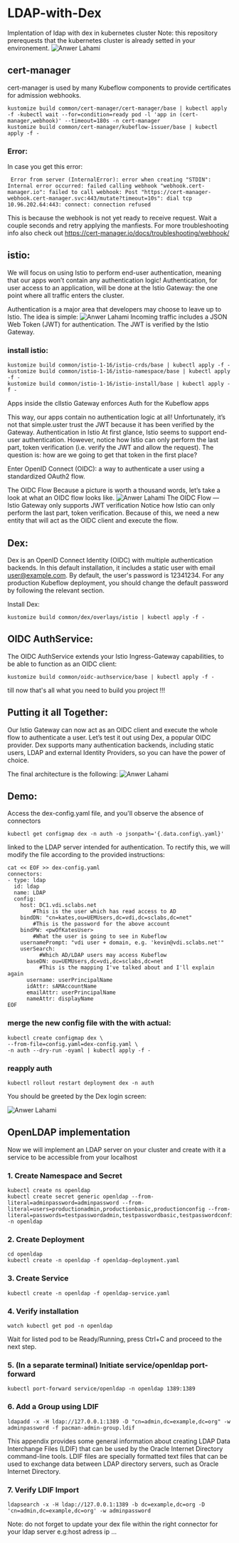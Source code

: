 # LDAP-with-Dex
Implentation of ldap with dex in kubernetes cluster
Note: this repository prerequests that the kubernetes cluster is already setted in your environement.
![Anwer Lahami](https://www.arrikto.com/wp-content/uploads/2019/07/istio-dex-authentication.png)
## cert-manager
cert-manager is used by many Kubeflow components to provide certificates for admission webhooks.
```
kustomize build common/cert-manager/cert-manager/base | kubectl apply -f -kubectl wait --for=condition=ready pod -l 'app in (cert-manager,webhook)' --timeout=180s -n cert-manager
kustomize build common/cert-manager/kubeflow-issuer/base | kubectl apply -f -
 ```
### Error:
In case you get this error:
```
 Error from server (InternalError): error when creating "STDIN": Internal error occurred: failed calling webhook "webhook.cert-manager.io": failed to call webhook: Post "https://cert-manager-webhook.cert-manager.svc:443/mutate?timeout=10s": dial tcp 10.96.202.64:443: connect: connection refused 
```
This is because the webhook is not yet ready to receive request. Wait a couple seconds and retry applying the manfiests.
For more troubleshooting info also check out https://cert-manager.io/docs/troubleshooting/webhook/
##  istio:
We will focus on using Istio to perform end-user authentication, meaning that our apps won’t contain any authentication logic!
Authentication, for user access to an application, will be done at the Istio Gateway: the one point where all traffic enters the cluster.

Authentication is a major area that developers may choose to leave up to Istio. The idea is simple:
![Anwer Lahami](https://www.arrikto.com/wp-content/uploads/2019/07/Istio_Gateway_Overview-1024x755.jpg)
Incoming traffic includes a JSON Web Token (JWT) for authentication.
The JWT is verified by the Istio Gateway.
### install istio:
```
kustomize build common/istio-1-16/istio-crds/base | kubectl apply -f -
kustomize build common/istio-1-16/istio-namespace/base | kubectl apply -f -
kustomize build common/istio-1-16/istio-install/base | kubectl apply -f -
```
Apps inside the clIstio Gateway enforces Auth for the Kubeflow apps

This way, our apps contain no authentication logic at all!
Unfortunately, it’s not that simple.uster trust the JWT because it has been verified by the Gateway.
Authentication in Istio
At first glance, Istio seems to support end-user authentication.
However, notice how Istio can only perform the last part, token verification (i.e. verify the JWT and allow the request).
The question is: how are we going to get that token in the first place?

Enter OpenID Connect (OIDC): a way to authenticate a user using a standardized OAuth2 flow.

The OIDC Flow
Because a picture is worth a thousand words, let’s take a look at what an OIDC flow looks like.
![Anwer Lahami](https://www.arrikto.com/wp-content/uploads/2020/09/OIDC_Flow-.png)
The OIDC Flow — Istio Gateway only supports JWT verification
Notice how Istio can only perform the last part, token verification.
Because of this, we need a new entity that will act as the OIDC client and execute the flow.

## Dex:
Dex is an OpenID Connect Identity (OIDC) with multiple authentication backends. In this default installation, it includes a static user with email user@example.com. By default, the user's password is 12341234. For any production Kubeflow deployment, you should change the default password by following the relevant section.

Install Dex:
```
kustomize build common/dex/overlays/istio | kubectl apply -f -
```
## OIDC AuthService:
The OIDC AuthService extends your Istio Ingress-Gateway capabilities, to be able to function as an OIDC client:
```
kustomize build common/oidc-authservice/base | kubectl apply -f -
```
till now that's all what you need to build you project !!!
## Putting it all Together:
Our Istio Gateway can now act as an OIDC client and execute the whole flow to authenticate a user.
Let’s test it out using Dex, a popular OIDC provider.
Dex supports many authentication backends, including static users, LDAP and external Identity Providers, so you can have the power of choice.

The final architecture is the following:
![Anwer Lahami](https://www.arrikto.com/wp-content/uploads/2020/09/Istio-Gateway-auth.jpg)

## Demo:
Access the dex-config.yaml file, and you'll observe the absence of connectors 
```
kubectl get configmap dex -n auth -o jsonpath='{.data.config\.yaml}'
```
linked to the LDAP server intended for authentication. To rectify this, we will modify the file according to the provided instructions:
```
cat << EOF >> dex-config.yaml
connectors:
- type: ldap
  id: ldap
  name: LDAP
  config:
    host: DC1.vdi.sclabs.net
        #This is the user which has read access to AD
    bindDN: "cn=kates,ou=UEMUsers,dc=vdi,dc=sclabs,dc=net"
        #This is the password for the above account
    bindPW: <pwOfKatesUser>
        #What the user is going to see in Kubeflow
    usernamePrompt: "vdi user + domain, e.g. 'kevin@vdi.sclabs.net'"
    userSearch:
          #Which AD/LDAP users may access Kubeflow
      baseDN: ou=UEMUsers,dc=vdi,dc=sclabs,dc=net
          #This is the mapping I've talked about and I'll explain again
      username: userPrincipalName
      idAttr: sAMAccountName
      emailAttr: userPrincipalName
      nameAttr: displayName
EOF
```
### merge the new config file with the  with actual: 
```
kubectl create configmap dex \
--from-file=config.yaml=dex-config.yaml \
-n auth --dry-run -oyaml | kubectl apply -f -
```
### reapply auth
```
kubectl rollout restart deployment dex -n auth
```
You should be greeted by the Dex login screen:

![Anwer Lahami](https://miro.medium.com/max/605/1*glFuBc_JrV063KqGnclvYA.png)
## OpenLDAP implementation
Now we will implement an LDAP server on your cluster and create with it a service to be accessible from your localhost
### 1. Create Namespace and Secret​
```
kubectl create ns openldap
kubectl create secret generic openldap --from-literal=adminpassword=adminpassword --from-literal=users=productionadmin,productionbasic,productionconfig --from-literal=passwords=testpasswordadmin,testpasswordbasic,testpasswordconfig -n openldap
```
### 2. Create Deployment​
```
cd openldap
kubectl create -n openldap -f openldap-deployment.yaml
```
### 3. Create Service

```
kubectl create -n openldap -f openldap-service.yaml
```
### 4. Verify installation
```
watch kubectl get pod -n openldap
```
Wait for listed pod to be Ready/Running, press Ctrl+C and proceed to the next step.
### 5. (In a separate terminal) Initiate service/openldap port-forward
```
kubectl port-forward service/openldap -n openldap 1389:1389
```
### 6. Add a Group​ using LDIF
```
ldapadd -x -H ldap://127.0.0.1:1389 -D "cn=admin,dc=example,dc=org" -w adminpassword -f pacman-admin-group.ldif
```
This appendix provides some general information about creating LDAP Data Interchange Files (LDIF) that can be used by the Oracle Internet Directory command-line tools. LDIF files are specially formatted text files that can be used to exchange data between LDAP directory servers, such as Oracle Internet Directory.
### 7. Verify LDIF Import
```
ldapsearch -x -H ldap://127.0.0.1:1389 -b dc=example,dc=org -D 'cn=admin,dc=example,dc=org' -w adminpassword
```
Note: do not forget to update your dex file within the right connector for your ldap server e.g:host adress ip ...
